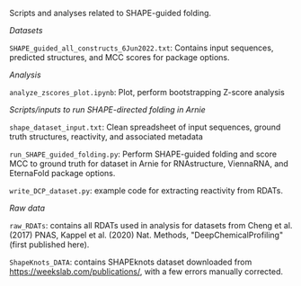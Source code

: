 Scripts and analyses related to SHAPE-guided folding.

*Datasets*

`SHAPE_guided_all_constructs_6Jun2022.txt`: Contains input sequences, predicted structures, and MCC scores for package options.

*Analysis*

`analyze_zscores_plot.ipynb`: Plot, perform bootstrapping Z-score analysis

*Scripts/inputs to run SHAPE-directed folding in Arnie*

`shape_dataset_input.txt`: Clean spreadsheet of input sequences, ground truth structures, reactivity, and associated metadata

`run_SHAPE_guided_folding.py`: Perform SHAPE-guided folding and score MCC to ground truth for dataset in Arnie for RNAstructure, ViennaRNA, and EternaFold package options.

`write_DCP_dataset.py`: example code for extracting reactivity from RDATs.

*Raw data*

`raw_RDATs`: contains all RDATs used in analysis for datasets from Cheng et al. (2017) PNAS, Kappel et al. (2020) Nat. Methods, "DeepChemicalProfiling" (first published here).

`ShapeKnots_DATA`: contains SHAPEknots dataset downloaded from https://weekslab.com/publications/, with a few errors manually corrected.

